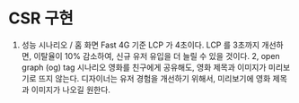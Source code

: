 # CSR 구현

1. 성능 시나리오
/ 홈 화면 Fast 4G 기준 LCP 가 4초이다. LCP 를 3초까지 개선하면, 이탈율이 10% 감소하여, 신규 유저 유입을 더 늘릴 수 있을 것이다.
2, open graph (og) tag 시나리오
영화를 친구에게 공유해도, 영화 제목과 이미지가 미리보기로 뜨지 않는다. 디자이너는 유저 경험을 개선하기 위해서, 미리보기에 영화 제목과 이미지가 나오길 원한다.